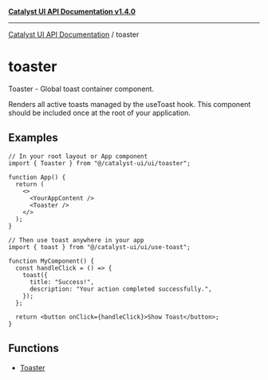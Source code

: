 [**Catalyst UI API Documentation v1.4.0**](../README.md)

---

[Catalyst UI API Documentation](../README.md) / toaster

# toaster

Toaster - Global toast container component.

Renders all active toasts managed by the useToast hook.
This component should be included once at the root of your application.

## Examples

```tsx
// In your root layout or App component
import { Toaster } from "@/catalyst-ui/ui/toaster";

function App() {
  return (
    <>
      <YourAppContent />
      <Toaster />
    </>
  );
}
```

```tsx
// Then use toast anywhere in your app
import { toast } from "@/catalyst-ui/ui/use-toast";

function MyComponent() {
  const handleClick = () => {
    toast({
      title: "Success!",
      description: "Your action completed successfully.",
    });
  };

  return <button onClick={handleClick}>Show Toast</button>;
}
```

## Functions

- [Toaster](functions/Toaster.md)
